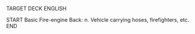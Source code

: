 TARGET DECK
ENGLISH

START
Basic
Fire-engine
Back: n. Vehicle carrying hoses, firefighters, etc.
END
